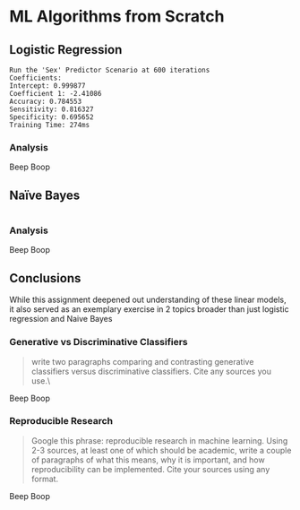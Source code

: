# ML Algorithms from Scratch
## Logistic Regression
```
Run the 'Sex' Predictor Scenario at 600 iterations
Coefficients:
Intercept: 0.999877
Coefficient 1: -2.41086
Accuracy: 0.784553
Sensitivity: 0.816327
Specificity: 0.695652
Training Time: 274ms
```
### Analysis
Beep Boop

## Naïve Bayes
```

```

### Analysis
Beep Boop

## Conclusions
While this assignment deepened out understanding of these linear models, it also served as an exemplary exercise in 2 topics broader than just logistic regression and Naive Bayes

### Generative vs Discriminative Classifiers
>  write two paragraphs comparing and contrasting generative classifiers versus discriminative classifiers. Cite any sources you use.\

Beep Boop

### Reproducible Research 
>  Google this phrase: reproducible research in machine learning. Using 2-3 sources, at least one of which should be academic, write a couple of paragraphs of what this means, why it is important, and how reproducibility can be implemented. Cite your sources using any format.

Beep Boop
